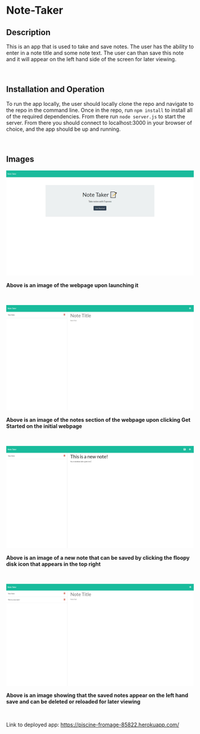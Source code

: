 # Note-Taker

## Description
This is an app that is used to take and save notes. The user has the ability to enter in a note title and some note text. The user can than save this note and it will appear on the left hand side of the screen for later viewing.

</br>

## Installation and Operation
To run the app locally, the user should locally clone the repo and navigate to the repo in the command line. Once in the repo, run `npm install` to install all of the required dependencies. From there run `node server.js` to start the server. From there you should connect to localhost:3000 in your browser of choice, and the app should be up and running.

</br>

## Images

![](./public/assets/images/starting-webpage.JPG)

**Above is an image of the webpage upon launching it**

</br>

![](./public/assets/images/notes-webpage.JPG)

**Above is an image of the notes section of the webpage upon clicking Get Started on the initial webpage**

</br>

![](./public/assets/images/note-to-save.JPG)

**Above is an image of a new note that can be saved by clicking the floopy disk icon that appears in the top right**

</br>

![](./public/assets/images/saved-notes.JPG)

**Above is an image showing that the saved notes appear on the left hand save and can be deleted or reloaded for later viewing**

</br>

Link to deployed app: https://piscine-fromage-85822.herokuapp.com/